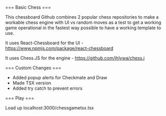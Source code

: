 === Basic Chess === 

This chessboard Github combines 2 popular chess repositories to make a workable chess engine with UI vs random moves as a test to get a working game operational in the fastest way possible to have a working template to use.

It uses React-Chessboard for the UI - https://www.npmjs.com/package/react-chessboard

It uses Chess.JS for the engine - https://github.com/jhlywa/chess.j

=== Custom Changes === 

- Added popup alerts for Checkmate and Draw
- Made TSX version
- Added try catch to prevent errors


=== Play ===

Load up localhost:3000/chessgametsx.tsx
